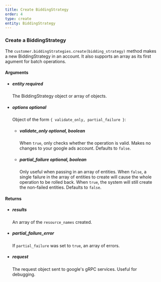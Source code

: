 ```yaml
---
title: Create BiddingStrategy 
order: 4
type: create
entity: BiddingStrategy 
---
```


### Create a BiddingStrategy 

The `customer.biddingStrategies.create(bidding_strategy)` method makes a new BiddingStrategy in an account. It also supports an array as its first agument for batch operations.


#### Arguments

- ##### entity *required* 
    The BiddingStrategy object or array of objects.
- ##### options *optional*
    Object of the form `{ validate_only, partial_failure }`:
    - ##### validate_only *optional, boolean* 
        When `true`, only checks whether the operation is valid. Makes no changes to your google ads account. Defaults to `false`.
    - ##### partial_failure *optional, boolean*
        Only useful when passing in an array of entities. When `false`, a single failure in the array of entities to create will cause the whole operation to be rolled back. When `true`, the system will still create the non-failed entities. Defaults to `false`.


#### Returns

- ##### results
    An array of the `resource_names` created.
- ##### partial_failure_error
    If `partial_failure` was set to `true`, an array of errors.
- ##### request
    The request object sent to google's gRPC services. Useful for debugging.
